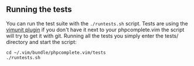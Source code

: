 ## Running the tests
You can run the test suite with the `./runtests.sh` script.
Tests are using the [vimunit plugin](https://github.com/dsummersl/vimunit) if you don't have
it next to your phpcomplete.vim the script will try to get it with git. Running all the tests
you simply enter the tests/ directory and start the script:

    cd ~/.vim/bundle/phpcomplete.vim/tests
    ./runtests.sh
    

